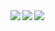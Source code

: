 <a href="https://github.com/anuraghazra/github-readme-stats">
  <img align="left" src="https://github-readme-stats.vercel.app/api?username=areaeffectcloud&count_private=true&show_icons=true" />
</a>
<a href="https://github.com/anuraghazra/github-readme-stats">
  <img align="left" src="https://github-readme-stats.vercel.app/api/top-langs/?username=areaeffectcloud&langs_count=3" />
</a>
<a href="https://github.com/AreaEffectCloud/Group1-website">
  <img align="left" src="https://github-readme-stats.vercel.app/api/pin/?username=areaeffectcloud&repo=Group1-website" />
</a>

